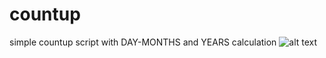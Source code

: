 # countup
simple countup script with DAY-MONTHS and YEARS calculation
![alt text](https://raw.githubusercontent.com/username/projectname/branch/path/to/img.png)
